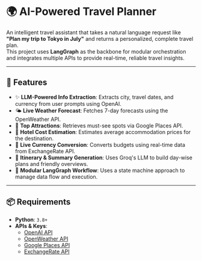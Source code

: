 # 🌍 AI-Powered Travel Planner

An intelligent travel assistant that takes a natural language request like  
**"Plan my trip to Tokyo in July"** and returns a personalized, complete travel plan.  
This project uses **LangGraph** as the backbone for modular orchestration and integrates multiple APIs to provide real-time, reliable travel insights.

---

## 🧠 Features

- ✨ **LLM-Powered Info Extraction**: Extracts city, travel dates, and currency from user prompts using OpenAI.
- 🌤️ **Live Weather Forecast**: Fetches 7-day forecasts using the OpenWeather API.
- 📍 **Top Attractions**: Retrieves must-see spots via Google Places API.
- 🏨 **Hotel Cost Estimation**: Estimates average accommodation prices for the destination.
- 💱 **Live Currency Conversion**: Converts budgets using real-time data from ExchangeRate API.
- 📝 **Itinerary & Summary Generation**: Uses Groq's LLM to build day-wise plans and friendly overviews.
- 🔁 **Modular LangGraph Workflow**: Uses a state machine approach to manage data flow and execution.

---

## 📦 Requirements

- **Python**: `3.8+`
- **APIs & Keys**:
  - [OpenAI API](https://platform.openai.com/account/api-keys)
  - [OpenWeather API](https://openweathermap.org/api)
  - [Google Places API](https://developers.google.com/maps/documentation/places/web-service/overview)
  - [ExchangeRate API](https://www.exchangerate-api.com/)

